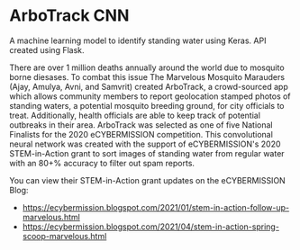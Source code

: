 # ArboTrack CNN
A machine learning model to identify standing water using Keras. API created using Flask.

There are over 1 million deaths annually around the world due to mosquito borne diesases. To combat this issue The Marvelous Mosquito Marauders (Ajay, Amulya, Avni, and Samvrit) created ArboTrack, a crowd-sourced app which allows community members to report geolocation stamped photos of standing waters, a potential mosquito breeding ground, for city officials to treat. Additionally, health officials are able to keep track of potential outbreaks in their area. ArboTrack was selected as one of five National Finalists for the 2020 eCYBERMISSION competition. This convolutional neural network was created with the support of eCYBERMISSION's 2020 STEM-in-Action grant to sort images of standing water from regular water with an 80+% accuracy to filter out spam reports.

You can view their STEM-in-Action grant updates on the eCYBERMISSION Blog:
- https://ecybermission.blogspot.com/2021/01/stem-in-action-follow-up-marvelous.html
- https://ecybermission.blogspot.com/2021/04/stem-in-action-spring-scoop-marvelous.html
